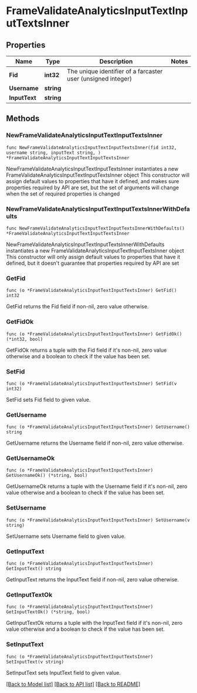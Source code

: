 # FrameValidateAnalyticsInputTextInputTextsInner

## Properties

Name | Type | Description | Notes
------------ | ------------- | ------------- | -------------
**Fid** | **int32** | The unique identifier of a farcaster user (unsigned integer) | 
**Username** | **string** |  | 
**InputText** | **string** |  | 

## Methods

### NewFrameValidateAnalyticsInputTextInputTextsInner

`func NewFrameValidateAnalyticsInputTextInputTextsInner(fid int32, username string, inputText string, ) *FrameValidateAnalyticsInputTextInputTextsInner`

NewFrameValidateAnalyticsInputTextInputTextsInner instantiates a new FrameValidateAnalyticsInputTextInputTextsInner object
This constructor will assign default values to properties that have it defined,
and makes sure properties required by API are set, but the set of arguments
will change when the set of required properties is changed

### NewFrameValidateAnalyticsInputTextInputTextsInnerWithDefaults

`func NewFrameValidateAnalyticsInputTextInputTextsInnerWithDefaults() *FrameValidateAnalyticsInputTextInputTextsInner`

NewFrameValidateAnalyticsInputTextInputTextsInnerWithDefaults instantiates a new FrameValidateAnalyticsInputTextInputTextsInner object
This constructor will only assign default values to properties that have it defined,
but it doesn't guarantee that properties required by API are set

### GetFid

`func (o *FrameValidateAnalyticsInputTextInputTextsInner) GetFid() int32`

GetFid returns the Fid field if non-nil, zero value otherwise.

### GetFidOk

`func (o *FrameValidateAnalyticsInputTextInputTextsInner) GetFidOk() (*int32, bool)`

GetFidOk returns a tuple with the Fid field if it's non-nil, zero value otherwise
and a boolean to check if the value has been set.

### SetFid

`func (o *FrameValidateAnalyticsInputTextInputTextsInner) SetFid(v int32)`

SetFid sets Fid field to given value.


### GetUsername

`func (o *FrameValidateAnalyticsInputTextInputTextsInner) GetUsername() string`

GetUsername returns the Username field if non-nil, zero value otherwise.

### GetUsernameOk

`func (o *FrameValidateAnalyticsInputTextInputTextsInner) GetUsernameOk() (*string, bool)`

GetUsernameOk returns a tuple with the Username field if it's non-nil, zero value otherwise
and a boolean to check if the value has been set.

### SetUsername

`func (o *FrameValidateAnalyticsInputTextInputTextsInner) SetUsername(v string)`

SetUsername sets Username field to given value.


### GetInputText

`func (o *FrameValidateAnalyticsInputTextInputTextsInner) GetInputText() string`

GetInputText returns the InputText field if non-nil, zero value otherwise.

### GetInputTextOk

`func (o *FrameValidateAnalyticsInputTextInputTextsInner) GetInputTextOk() (*string, bool)`

GetInputTextOk returns a tuple with the InputText field if it's non-nil, zero value otherwise
and a boolean to check if the value has been set.

### SetInputText

`func (o *FrameValidateAnalyticsInputTextInputTextsInner) SetInputText(v string)`

SetInputText sets InputText field to given value.



[[Back to Model list]](../README.md#documentation-for-models) [[Back to API list]](../README.md#documentation-for-api-endpoints) [[Back to README]](../README.md)


